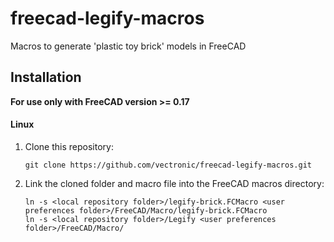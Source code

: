# freecad-legify-macros

Macros to generate 'plastic toy brick' models in FreeCAD

## Installation

**For use only with FreeCAD version >= 0.17**

#### Linux

1. Clone this repository: 

    `git clone https://github.com/vectronic/freecad-legify-macros.git`
    
1. Link the cloned folder and macro file into the FreeCAD macros directory:

    ```
    ln -s <local repository folder>/legify-brick.FCMacro <user preferences folder>/FreeCAD/Macro/legify-brick.FCMacro
    ln -s <local repository folder>/Legify <user preferences folder>/FreeCAD/Macro/
    ```

